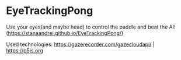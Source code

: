 # EyeTrackingPong
Use your eyes(and maybe head) to control the paddle and beat the AI!
(https://stanaandrei.github.io/EyeTrackingPong/)

Used technologies:
https://gazerecorder.com/gazecloudapi/ |
https://p5js.org
</kbd>
